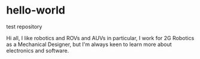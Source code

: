 # hello-world
test repository

Hi all, I like robotics and ROVs and AUVs in particular, I work for 2G Robotics as a Mechanical Designer, but I'm
always keen to learn more about electronics and software.
